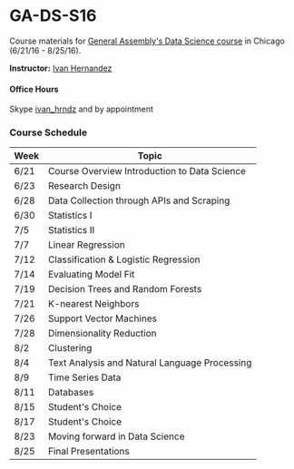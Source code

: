 # GA-DS-S16

Course materials for [General Assembly's Data Science course](https://generalassemb.ly/education/data-science/chicago) in Chicago (6/21/16 - 8/25/16).

**Instructor:** [Ivan Hernandez](https://generalassemb.ly/instructors/ivan-hernandez/9761)

#### Office Hours

Skype [ivan_hrndz](mailto:ivan_hrndz?chat) and by appointment

### Course Schedule

| Week | Topic           |
| --- | -------------------------------------------- |
|6/21| Course Overview Introduction to Data Science |
|6/23| Research Design |
|6/28| Data Collection through APIs and Scraping |
|6/30| Statistics I |
|7/5| Statistics II |
|7/7| Linear Regression |
|7/12| Classification & Logistic Regression |
|7/14| Evaluating Model Fit |
|7/19| Decision Trees and Random Forests |
|7/21| K-nearest Neighbors |
|7/26| Support Vector Machines |
|7/28| Dimensionality Reduction |
|8/2| Clustering |
|8/4| Text Analysis and Natural Language Processing |
|8/9| Time Series Data |
|8/11| Databases |
|8/15| Student's Choice |
|8/17| Student's Choice |
|8/23| Moving forward in Data Science |
|8/25| Final Presentations |
